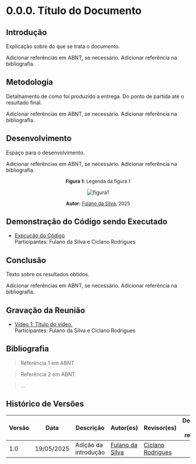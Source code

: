 # 0.0.0. Título do Documento

## Introdução
Explicação sobre do que se trata o documento.

Adicionar referências em ABNT, se necessário. Adicionar referência na bibliografia.

## Metodologia
Detalhamento de como foi produzido a entrega. Do ponto de partida até o resultado final.

Adicionar referências em ABNT, se necessário. Adicionar referência na bibliografia.

## Desenvolvimento
Espaço para o desenvolvimento.

Adicionar referências em ABNT, se necessário. Adicionar referência na bibliografia.

<font size="2"><p style="text-align: center"><b>Figura 1:</b> Legenda da figura 1</p></font>
<div style="text-align: center;">

![figura1](#)

</div>

<font size="2"><p style="text-align: center"><b>Autor:</b> <a href="https://github.com/">Fulano da Silva</a>, 2025</p></font>

## Demonstração do Código sendo Executado
- [Execução do Código](https://drive.google.com)</br>
  Participantes: Fulano da Silva e Ciclano Rodrigues

## Conclusão
Texto sobre os resultados obtidos.

Adicionar referências em ABNT, se necessário. Adicionar referência na bibliografia.

## Gravação da Reunião
- [Vídeo 1: Título do vídeo.](https://drive.google.com)</br>
  Participantes: Fulano da Silva e Ciclano Rodrigues

## Bibliografia
> Referência 1 em ABNT

> Referência 2 em ABNT

> ...

## Histórico de Versões

| Versão | Data       | Descrição            | Autor(es)                             | Revisor(es)                              | Detalhes da revisão |
| ------ | ---------- | -------------------- | ------------------------------------- | ---------------------------------------- | ------------------- |
| 1.0    | 19/05/2025 | Adição da introdução | [Fulano da Silva](https://github.com) | [Ciclano Rodrigues](https://github.com/) |                     |
